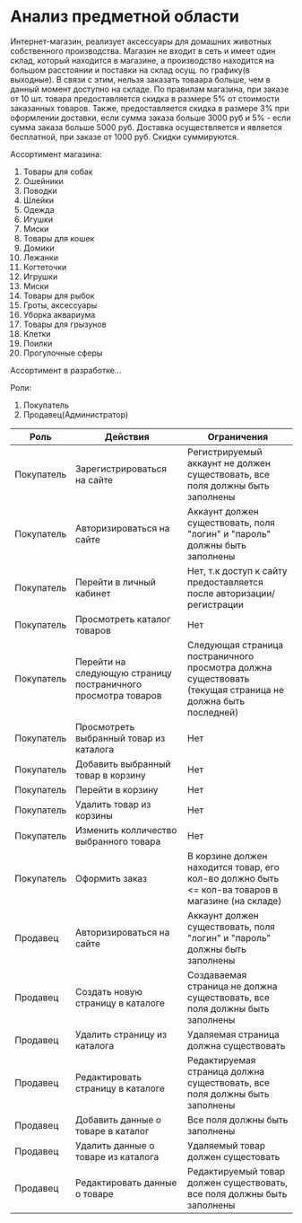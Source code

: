 # Анализ предметной области

Интернет-магазин, реализует аксессуары для домашних животных собственного производства. Магазин не входит в сеть и имеет один склад, который находится в магазине, а производство находится на большом расстоянии и поставки на склад осущ. по графику(в выходные). В связи с этим, нельзя заказать товаара больше, чем в данный момент доступно на складе. По правилам магазина, при заказе от 10 шт. товара предоставляется скидка в размере 5% от стоимости заказанных товаров. Также, предоставляется скидка в размере 3% при оформлении доставки, если сумма заказа больше 3000 руб и 5% - если сумма заказа больше 5000 руб. Доставка осуществляется и является бесплатной, при заказе от 1000 руб. Скидки суммируются.

Ассортимент магазина:
1. Товары для собак
 1. Ошейники
 2. Поводки
 3. Шлейки
 4. Одежда
 5. Игушки
 6. Миски
2. Товары для кошек
 1. Домики
 2. Лежанки
 3. Когтеточки
 4. Игрушки
 5. Миски
3. Товары для рыбок
 1. Гроты, аксессуары
 2. Уборка аквариума
4. Товары для грызунов
 1. Клетки
 2. Поилки
 3. Прогулочные сферы

Ассортимент в разработке...


Роли: 
1. Покупатель
2. Продавец(Администратор)

Роль | Действия | Ограничения
--- | --- | ---
Покупатель | Зарегистрироваться на сайте | Регистрируемый аккаунт не должен существовать, все поля должны быть заполнены
Покупатель | Авторизироваться на сайте | Аккаунт должен существовать, поля "логин" и "пароль" должны быть заполнены
Покупатель |Перейти в личный кабинет | Нет, т.к доступ к сайту предоставляется после авторизации/регистрации
Покупатель | Просмотреть каталог товаров | Нет
Покупатель | Перейти на следующую страницу постраничного просмотра товаров | Следующая страница постраничного просмотра должна существовать (текущая страница не должна быть последней)
Покупатель | Просмотреть выбранный товар из каталога | Нет
Покупатель | Добавить выбранный товар в корзину | Нет
Покупатель | Перейти в корзину | Нет
Покупатель | Удалить товар из корзины | Нет
Покупатель | Изменить колличество выбранного товара | Нет
Покупатель | Оформить заказ | В корзине должен находится товар, его кол-во должно быть <= кол-ва товаров в магазине (на складе)
Продавец | Авторизироваться на сайте | Аккаунт должен существовать, поля "логин" и "пароль" должны быть заполнены
Продавец | Создать новую страницу в каталоге | Создаваемая страница не должна существовать, все поля должны быть заполнены
Продавец | Удалить страницу из каталога | Удаляемая страница должна существовать
Продавец | Редактировать страницу в каталоге | Редактируемая страница должна существовать, все поля должны быть заполнены
Продавец | Добавить данные о товаре в каталог | Все поля должны быть заполнены 
Продавец | Удалить данные о товаре из каталога | Удаляемый товар должен сущестовать
Продавец | Редактировать данные о товаре | Редактируемый товар должен существовать, все поля должны быть заполнены
